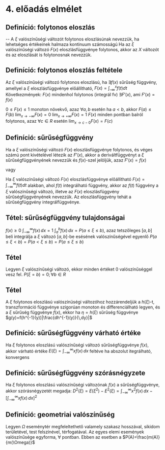 # 4. előadás elmélet

## Definíció: folytonos eloszlás

-- A $\xi$ valószínűségi változót folytonos eloszlásúnak nevezzük, ha lehetséges értékeinek halmaza kontinuum számosságú
Ha az $\xi$ valószínűségi változó $F(x)$ eloszlásfüggvénye folytonos, akkor az $X$ változót és az eloszlását is folytonosnak nevezzük.

## Definíció: folytonos eloszlás feltétele

Az $\xi$ valószínűségi változó folytonos eloszlású, ha $\exists f(x)$ sűrűség függvény, amellyel a $\xi$ eloszlásfüggvénye előállítható, $F(x)=\int^x_{–\infty} f(t)dt$
Következmények:
$F(x)$ mindenhol folytonos (integrál fv)
$\exists F'(x)$, ami $F'(x)=f(x)$

$0\leq F(x)\leq 1$
monoton növekvő, azaz $\forall a,b$ esetén ha $a\lt b$, akkor $F(a)\leq F(b)$
$\lim_{x\to -\infty}F(x)=0$
$\lim_{x\to +\infty}F(x)=1$
$F(x)$ minden pontban balról folytonos, azaz $\forall c \in R$ esetén $\lim_{x\to c-0}F(x)=F(c)$

## Definíció: sűrűségfüggvény

Ha a $\xi$ valószínűségi változó $F(x)$ eloszlásfüggvénye folytonos, és véges számú pont kivételével létezik az $F'(x)$, akkor a deriváltfüggvényt a $\xi$ sűrűségfüggvényének nevezzük és $f(x)$-szel jelöljük, azaz $F'(x)=f(x)$

vagy

Ha $\xi$ valószínűségi változó $F(x)$ eloszlásfüggvénye előállítható $F(x)=\int_{-\infty}^{\infty}f(t)dt$ alakban, ahol $f(t)$ integrálható függvény, akkor az $f(t)$ függvény a $\xi$ valószínűségi változó, illetve az $F(x)$ eloszlásfüggvény sűrűségfüggvényének nevezzük. Az eloszlásfüggvény tehát a sűrűségfüggvény integrálfüggvénye.

## Tétel: sűrűségfüggvény tulajdonságai

$f(x)\geq 0$
$\int_{-\infty}^{\infty}f(x)\,dx=1$
$\int_{a}^{b}f(x)\,dx=P(a\leq \xi \leq b)$, azaz tetszőleges $[a,b]$ beli integrálja a $\xi$ változó $[a,b]$-be esésének valószínűségével egyenlő
$P(a\leq \xi \lt b)=P(a\lt \xi \leq b)=P(a\leq \xi \leq b)$

## Tétel

Legyen $\xi$ valószínűségi változó, ekkor minden értéket $0$ valószínűséggel vesz fel. $P(\xi =b)=0; \forall b\in R$

## Tétel

A $\xi$ folytonos eloszlású valószínüségi változóhoz hozzárendeljük a $h(\xi)$-t, transzformáció függvénye szigorúan monoton és differenciálható legyen, és a $\xi$ sűrűség függvénye $f(x)$, ekkor ha $\eta = h(\xi)$ sűrűség függvénye $g(y)=f(h^{-1}(y))|\frac{dh^{-1}(y)}{\,dy}|$

## Definíció: sűrűségfüggvény várható értéke

Ha $\xi$ folytonos eloszlású valószínűségi változó sűrűségfüggvénye $f(x)$, akkor várható értéke $E(\xi)=\int^{\infty}_{-\infty}xf(x)\,dx$ feltéve ha abszolut itegrálható, konvergens

## Definíció: sűrűségfüggvény szórásnégyzete

Ha $\xi$ folytonos eloszlású valószínűségi változónak $f(x)$ a sűrűségfüggvénye, akkor szórásnégyzetét megadja: $D^2(\xi)=E(\xi^2)-E^2(\xi)=\int^{\infty}_{-\infty} x^2f(x)\,dx-[\int^{\infty}_{-\infty} xf(x)\,dx]^2$

## Definíció: geometriai valószínűség

Legyen $\Omega$ eseménytér megfeleltethető valamely szakasz hosszával, síkidom területével, test felszínével, térfogatával.
Az egyes elemi események valószínűsége egyforma, $\forall$ pontban.
Ebben az esetben a $P(A)=\frac{m(A)}{m(\Omega)}$
